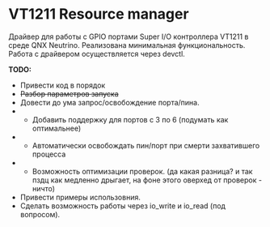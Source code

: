 # VT1211 Resource manager

Драйвер для работы с GPIO портами Super I/O контроллера VT1211 в среде QNX Neutrino. Реализована минимальная функциональность. Работа с драйвером осуществляется через devctl.

**TODO:**
- Привести код в порядок
- ~~Разбор параметров запуска~~
- Довести до ума запрос/освобождение порта/пина.
- - Добавить поддержку для портов с 3 по 6 (подумать как оптимальнее)
- - Автоматически освобождать пин/порт при смерти захватившего процесса
- - Возможность оптимизации проверок. (да какая разница? и так пздц как медленно дрыгает, на фоне этого оверхед от проверок - ничто)
- Привести примеры использовния.
- Сделать возможность работы через io_write и io_read (под вопросом).
